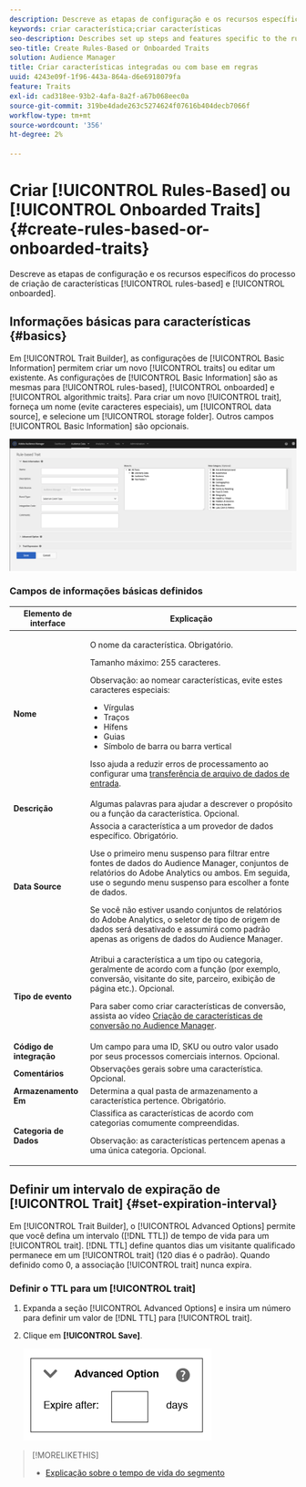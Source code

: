 ```yaml
---
description: Descreve as etapas de configuração e os recursos específicos do processo de criação de características integrado e com base em regras.
keywords: criar característica;criar características
seo-description: Describes set up steps and features specific to the rules-based and onboarded trait creation process.
seo-title: Create Rules-Based or Onboarded Traits
solution: Audience Manager
title: Criar características integradas ou com base em regras
uuid: 4243e09f-1f96-443a-864a-d6e6918079fa
feature: Traits
exl-id: cad318ee-93b2-4afa-8a2f-a67b068eec0a
source-git-commit: 319be4dade263c5274624f07616b404decb7066f
workflow-type: tm+mt
source-wordcount: '356'
ht-degree: 2%

---
```


# Criar [!UICONTROL Rules-Based] ou [!UICONTROL Onboarded Traits] {#create-rules-based-or-onboarded-traits}

Descreve as etapas de configuração e os recursos específicos do processo de criação de características [!UICONTROL rules-based] e [!UICONTROL onboarded].

<!-- c_tb_rules_traits.xml -->

## Informações básicas para características {#basics}

Em [!UICONTROL Trait Builder], as configurações de [!UICONTROL Basic Information] permitem criar um novo [!UICONTROL traits] ou editar um  existente. As configurações de [!UICONTROL Basic Information] são as mesmas para [!UICONTROL rules-based], [!UICONTROL onboarded] e [!UICONTROL algorithmic traits]. Para criar um novo [!UICONTROL trait], forneça um nome (evite caracteres especiais), um [!UICONTROL data source], e selecione um [!UICONTROL storage folder]. Outros campos [!UICONTROL Basic Information] são opcionais.

<!-- c_tb_basics.xml -->

![criar-característica](assets/create-trait.png)

### Campos de informações básicas definidos

<table id="table_42AEC7A5B22346C5BB996D2D36C56229"> 
 <thead> 
  <tr> 
   <th colname="col1" class="entry"> Elemento de interface </th> 
   <th colname="col2" class="entry"> Explicação </th> 
  </tr> 
 </thead>
 <tbody> 
  <tr> 
   <td colname="col1"> <b><span class="uicontrol"> Nome</span></b> </td> 
   <td colname="col2"> <p>O nome da característica. Obrigatório. </p> <p>Tamanho máximo: 255 caracteres. </p> <p> <p>Observação: ao nomear características, evite estes caracteres especiais: 
      <ul id="ul_AB38A333F21A4AA9B5656CBA69BA65E3"> 
       <li id="li_0E5033B540BC41E799075845388E85A7">Vírgulas </li> 
       <li id="li_B1A6C3E3FB98473A91E4675EE09460F0">Traços </li> 
       <li id="li_579302FE34B64FE0AE3C751012839229">Hífens </li> 
       <li id="li_44890F738CC64E449CC2545D701ECBC7">Guias </li> 
       <li id="li_C203837501A94342923C99A7DAD1ED61">Símbolo de barra ou barra vertical </li> 
      </ul> </p> </p> <p>Isso ajuda a reduzir erros de processamento ao configurar uma <a href="../../integration/sending-audience-data/batch-data-transfer-explained/inbound-file-contents.md"> transferência de arquivo de dados de entrada</a>. </p> </td> 
  </tr> 
  <tr> 
   <td colname="col1"> <b><span class="uicontrol">Descrição</span></b> </td> 
   <td colname="col2"> Algumas palavras para ajudar a descrever o propósito ou a função da característica. Opcional. </td> 
  </tr> 
  <tr> 
   <td colname="col1"> <b><span class="uicontrol"> Data Source</span></b> </td> 
   <td colname="col2"> Associa a característica a um provedor de dados específico. Obrigatório. <p>Use o primeiro menu suspenso para filtrar entre fontes de dados do Audience Manager, conjuntos de relatórios do Adobe Analytics ou ambos. Em seguida, use o segundo menu suspenso para escolher a fonte de dados.</p><p> Se você não estiver usando conjuntos de relatórios do Adobe Analytics, o seletor de tipo de origem de dados será desativado e assumirá como padrão apenas as origens de dados do Audience Manager.</p>  </td> 
  </tr>
   <tr> 
   <td colname="col1"> <b><span class="uicontrol"> Tipo de evento</span></b> </td> 
   <td colname="col2"> Atribui a característica a um tipo ou categoria, geralmente de acordo com a função (por exemplo, conversão, visitante do site, parceiro, exibição de página etc.). Opcional. <p> Para saber como criar características de conversão, assista ao vídeo <a href="https://experienceleague.adobe.com/docs/audience-manager-learn/tutorials/build-and-manage-audiences/traits-and-segments/creating-conversion-traits.html?lang=pt-BR">Criação de características de conversão no Audience Manager</a>. </p></td> 
  </tr> 
  <tr> 
   <td colname="col1"> <b><span class="uicontrol"> Código de integração</span></b> </td> 
   <td colname="col2"> Um campo para uma ID, SKU ou outro valor usado por seus processos comerciais internos. Opcional. </td> 
  </tr> 
  <tr> 
   <td colname="col1"> <b><span class="uicontrol"> Comentários</span></b> </td> 
   <td colname="col2"> Observações gerais sobre uma característica. Opcional. </td> 
  </tr> 
  <tr> 
   <td colname="col1"> <b><span class="uicontrol"> Armazenamento Em</span></b> </td> 
   <td colname="col2"> Determina a qual pasta de armazenamento a característica pertence. Obrigatório. </td> 
  </tr> 
  <tr> 
   <td colname="col1"> <b><span class="uicontrol"> Categoria de Dados</span></b> </td> 
   <td colname="col2"> Classifica as características de acordo com categorias comumente compreendidas. <p>Observação: as características pertencem apenas a uma única categoria. Opcional. </p> </td> 
  </tr> 
 </tbody> 
</table>

## Definir um intervalo de expiração de [!UICONTROL Trait] {#set-expiration-interval}

Em [!UICONTROL Trait Builder], o [!UICONTROL Advanced Options] permite que você defina um intervalo ([!DNL TTL]) de tempo de vida para um [!UICONTROL trait]. [!DNL TTL] define quantos dias um visitante qualificado permanece em um [!UICONTROL trait] (120 dias é o padrão). Quando definido como 0, a associação [!UICONTROL trait] nunca expira.

<!-- t_tb_ttl.xml -->

### Definir o TTL para um [!UICONTROL trait]

1. Expanda a seção [!UICONTROL Advanced Options] e insira um número para definir um valor de [!DNL TTL] para [!UICONTROL trait].
1. Clique em **[!UICONTROL Save]**.

   ![](assets/TTL.png)

>[!MORELIKETHIS]
>
>* [Explicação sobre o tempo de vida do segmento](../../features/traits/segment-ttl-explained.md)
